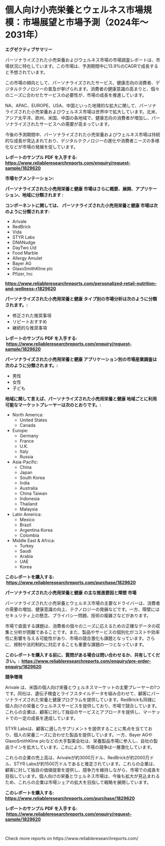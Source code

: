 <p><h1>個人向け小売栄養とウェルネス市場規模：市場展望と市場予測（2024年〜2031年）</h1></p><p><strong>エグゼクティブサマリー</strong></p>
<p><p>パーソナライズされた小売栄養およびウェルネス市場の市場調査レポートは、市場状況に特化しています。この市場は、予測期間中に13.9%のCAGRで成長すると予想されています。</p><p>この市場の傾向として、パーソナライズされたサービス、健康志向の消費者、デジタルテクノロジーの普及が挙げられます。消費者の健康意識の高まりと、個々のニーズに合わせたサービスの必要性が、市場の成長を推進しています。</p><p>NA、APAC、EUROPE、USA、中国といった地理的な拡大に関して、パーソナライズされた小売栄養およびウェルネス市場は世界中で拡大しています。北米、アジア太平洋、欧州、米国、中国の各地域で、健康志向の消費者が増加し、パーソナライズされたサービスへの需要が高まっています。</p><p>今後の予測期間中、パーソナライズされた小売栄養およびウェルネス市場は持続的な成長が見込まれており、デジタルテクノロジーの進化や消費者ニーズの多様化などが市場の発展を促しています。</p></p>
<p><strong>レポートのサンプル PDF を入手する: <a href="https://www.reliableresearchreports.com/enquiry/request-sample/1829620">https://www.reliableresearchreports.com/enquiry/request-sample/1829620</a></strong></p>
<p><strong>市場セグメンテーション:</strong></p>
<p><strong> パーソナライズされた小売用栄養と健康 市場はさらに概要、展開、アプリケーション、地域に分類されます :</strong></p>
<p><strong>コンポーネントに関しては、 パーソナライズされた小売用栄養と健康 市場は次のように分類されます: &nbsp;</strong></p>
<p><ul><li>Arivale</li><li>RedBrick</li><li>Vida</li><li>STYR Labs</li><li>DNANudge</li><li>DayTwo Ltd</li><li>Food Marble</li><li>Allergy Amulet</li><li>Bayer AG</li><li>GlaxoSmithKline plc</li><li>Pfizer, Inc</li></ul></p>
<p><strong><a href="https://www.reliableresearchreports.com/personalized-retail-nutrition-and-wellness-r1829620">https://www.reliableresearchreports.com/personalized-retail-nutrition-and-wellness-r1829620</a></strong></p>
<p><strong> パーソナライズされた小売用栄養と健康 タイプ別の市場分析は次のように分類されます。:</strong></p>
<p><ul><li>修正された推奨事項</li><li>リピートおすすめ</li><li>継続的な推奨事項</li></ul></p>
<p><strong>レポートのサンプル PDF を入手する: &nbsp;<a href="https://www.reliableresearchreports.com/enquiry/request-sample/1829620">https://www.reliableresearchreports.com/enquiry/request-sample/1829620</a></strong></p>
<p><strong> パーソナライズされた小売用栄養と健康 アプリケーション別の市場産業調査は次のように分類されます。:</strong></p>
<p><ul><li>男性</li><li>女性</li><li>子ども</li></ul></p>
<p><strong>地域に関して言えば、パーソナライズされた小売用栄養と健康 地域ごとに利用可能なマーケットプレーヤーは次のとおりです。:</strong></p>
<p><ul>
    <li>
        North America:
        <ul>
            <li>United States</li>
            <li>Canada</li>
        </ul>
    </li>
    <li>
        Europe:
        <ul>
            <li>Germany</li>
            <li>France</li>
            <li>U.K.</li>
            <li>Italy</li>
            <li>Russia</li>
        </ul>
    </li>
    <li>
        Asia-Pacific:
        <ul>
            <li>China</li>
            <li>Japan</li>
            <li>South Korea</li>
            <li>India</li>
            <li>Australia</li>
            <li>China Taiwan</li>
            <li>Indonesia</li>
            <li>Thailand</li>
            <li>Malaysia</li>
        </ul>
    </li>
    <li>
        Latin America:
        <ul>
            <li>Mexico</li>
            <li>Brazil</li>
            <li>Argentina Korea</li>
            <li>Colombia</li>
        </ul>
    </li>
    <li>
        Middle East & Africa:
        <ul>
            <li>Turkey</li>
            <li>Saudi</li>
            <li>Arabia</li>
            <li>UAE</li>
            <li>Korea</li>
        </ul>
    </li>
    </ul></p>
<p><strong>このレポートを購入する: &nbsp;<a href="https://www.reliableresearchreports.com/purchase/1829620">https://www.reliableresearchreports.com/purchase/1829620</a></strong></p>
<p><strong>パーソナライズされた小売用栄養と健康 の主な推進要因と障壁 市場</strong></p>
<p><p>パーソナライズされた小売栄養とウェルネス市場の主要なドライバーは、消費者の需要の増加、健康意識の向上、テクノロジーの発展などです。一方、障壁にはセキュリティ上の懸念、プライバシー問題、技術の複雑さなどがあります。</p><p>市場で直面する課題は、消費者の個々のニーズに応えるための正確なデータの収集と分析が困難であることです。また、製品やサービスの個別化がコストや効率性に影響を与える可能性があり、市場の競合激化も課題となっています。さらに、規制や法的制約に対応することも重要な課題の一つとなっています。</p></p>
<p><strong>このレポートを購入する前に、質問がある場合は問い合わせるか、共有してください。:&nbsp; <a href="https://www.reliableresearchreports.com/enquiry/pre-order-enquiry/1829620">https://www.reliableresearchreports.com/enquiry/pre-order-enquiry/1829620</a></strong></p>
<p><strong>競争環境</strong></p>
<p><p>Arivale は、米国の個人向け栄養とウェルネスマーケットの主要プレーヤーの1つです。同社は、遺伝子検査とライフスタイルデータを組み合わせて、顧客にパーソナライズされた栄養と健康プログラムを提供しています。RedBrickも同様に個人向けの栄養とウェルネスサービスを提供しており、市場で競合しています。これらの企業は、顧客に対して独自のサービスとアプローチを提供し、マーケットでの一定の成長を達成しています。</p><p>STYR Labsは、顧客に適したサプリメントを提供することに焦点を当てており、個人の栄養ニーズに合わせた製品を提供しています。一方、Bayer AGやGlaxoSmithKline plcなどの大手製薬会社は、栄養製品市場に参入し、自社の製品ラインを拡大しています。これにより、市場の競争は一層激化しています。</p><p>これらの企業の売上高は、Arivaleが約3000万ドル、RedBrickが約2000万ドル、STYR Labsが約1500万ドルであると推定されています。これらの企業は、顧客に対して独自の価値提案を提供し、競争力を維持しながら、市場での成長を目指しています。個人向けの栄養とウェルネス市場は、今後も拡大が見込まれるため、これらの企業は市場シェアの拡大を目指して戦略を展開しています。</p></p>
<p><strong>このレポートを購入する: &nbsp; <a href="https://www.reliableresearchreports.com/purchase/1829620">https://www.reliableresearchreports.com/purchase/1829620</a></strong></p>
<p><strong>レポートのサンプル PDF を入手する: &nbsp;<a href="https://www.reliableresearchreports.com/enquiry/request-sample/1829620">https://www.reliableresearchreports.com/enquiry/request-sample/1829620</a></strong><strong></strong></p>
<p>&nbsp;</p>
<p>Check more reports on https://www.reliableresearchreports.com/</p>